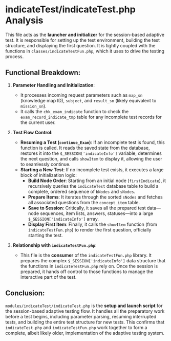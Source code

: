 # indicateTest/indicateTest.php Analysis

This file acts as the **launcher and initializer** for the session-based adaptive test. It is responsible for setting up the test environment, building the test structure, and displaying the first question. It is tightly coupled with the functions in `classes/indicateTestFun.php`, which it uses to drive the testing process.

## Functional Breakdown:

1.  **Parameter Handling and Initialization**:
    *   It processes incoming request parameters such as `map_sn` (knowledge map ID), `subject`, and `result_sn` (likely equivalent to `mission_sn`).
    *   It calls the `chk_exam_indicate` function to check the `exam_record_indicate_tmp` table for any incomplete test records for the current user.

2.  **Test Flow Control**:
    *   **Resuming a Test (`continue_Exam`)**: If an incomplete test is found, this function is called. It reads the saved state from the database, restores it into the `$_SESSION['indicateInfo']` variable, determines the next question, and calls `showItem` to display it, allowing the user to seamlessly continue.
    *   **Starting a New Test**: If no incomplete test exists, it executes a large block of initialization logic:
        *   **Build Node Order**: Starting from an initial node (`firstIndicate`), it recursively queries the `indicateTest` database table to build a complete, ordered sequence of `bNodes` and `sNodes`.
        *   **Prepare Items**: It iterates through the sorted `sNodes` and fetches all associated questions from the `concept_item` table.
        *   **Save to Session**: Critically, it saves all the prepared test data—node sequences, item lists, answers, statuses—into a large `$_SESSION['indicateInfo']` array.
        *   **Display First Item**: Finally, it calls the `showItem` function (from `indicateTestFun.php`) to render the first question, officially starting the test.

3.  **Relationship with `indicateTestFun.php`**:
    *   This file is the **consumer** of the `indicateTestFun.php` library. It prepares the complex `$_SESSION['indicateInfo']` data structure that the functions in `indicateTestFun.php` rely on. Once the session is prepared, it hands off control to those functions to manage the interactive part of the test.

## Conclusion:

`modules/indicateTest/indicateTest.php` is the **setup and launch script** for the session-based adaptive testing flow. It handles all the preparatory work before a test begins, including parameter parsing, resuming interrupted tests, and building the entire test structure for new tests. This confirms that `indicateTest.php` and `indicateTestFun.php` work together to form a complete, albeit likely older, implementation of the adaptive testing system.
